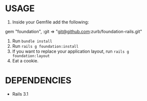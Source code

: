 USAGE
=====
1. Inside your Gemfile add the following:

  gem "foundation", :git => "git@github.com:zurb/foundation-rails.git"

1. Run `bundle install`
1. Run `rails g foundation:install`
1. If you want to replace your application layout, run `rails g foundation:layout`
1. Eat a cookie.

DEPENDENCIES
============
* Rails 3.1
